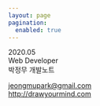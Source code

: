 ```yaml
---
layout: page
pagination:
  enabled: true
---
```


2020.05  
Web Developer  
박정무 개발노트

jeongmupark@gmail.com  
http://drawyourmind.com
